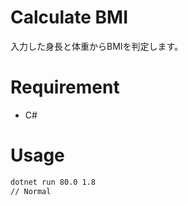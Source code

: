 # Calculate BMI
入力した身長と体重からBMIを判定します。

# Requirement
* C#

# Usage
```bash
dotnet run 80.0 1.8
// Normal
```